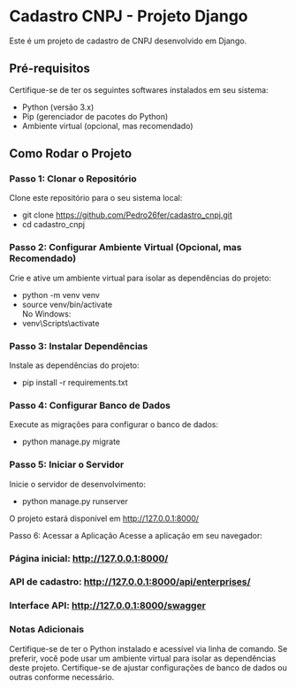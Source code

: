 # Cadastro CNPJ - Projeto Django

Este é um projeto de cadastro de CNPJ desenvolvido em Django.

## Pré-requisitos

Certifique-se de ter os seguintes softwares instalados em seu sistema:

- Python (versão 3.x)
- Pip (gerenciador de pacotes do Python)
- Ambiente virtual (opcional, mas recomendado)

## Como Rodar o Projeto

### Passo 1: Clonar o Repositório

Clone este repositório para o seu sistema local:

  - git clone https://github.com/Pedro26fer/cadastro_cnpj.git
  - cd cadastro_cnpj
    
### Passo 2: Configurar Ambiente Virtual (Opcional, mas Recomendado)
Crie e ative um ambiente virtual para isolar as dependências do projeto:


- python -m venv venv
- source venv/bin/activate   
No Windows: 
- venv\Scripts\activate

### Passo 3: Instalar Dependências
Instale as dependências do projeto:

- pip install -r requirements.txt

### Passo 4: Configurar Banco de Dados
Execute as migrações para configurar o banco de dados:

- python manage.py migrate

### Passo 5: Iniciar o Servidor
Inicie o servidor de desenvolvimento:

- python manage.py runserver

O projeto estará disponível em http://127.0.0.1:8000/

Passo 6: Acessar a Aplicação
Acesse a aplicação em seu navegador:

### Página inicial: http://127.0.0.1:8000/
### API de cadastro: http://127.0.0.1:8000/api/enterprises/
### Interface API: http://127.0.0.1:8000/swagger

### Notas Adicionais
Certifique-se de ter o Python instalado e acessível via linha de comando.
Se preferir, você pode usar um ambiente virtual para isolar as dependências deste projeto.
Certifique-se de ajustar configurações de banco de dados ou outras conforme necessário.

